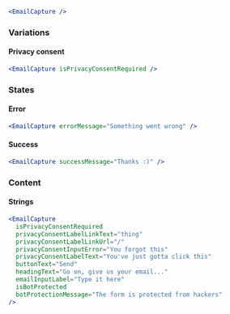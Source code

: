 ```jsx
<EmailCapture />
```
### Variations

#### Privacy consent

```jsx
<EmailCapture isPrivacyConsentRequired />
```

### States

#### Error

```jsx
<EmailCapture errorMessage="Something went wrong" />
```

#### Success

```jsx
<EmailCapture successMessage="Thanks :)" />
```

### Content

#### Strings

```jsx
<EmailCapture
  isPrivacyConsentRequired
  privacyConsentLabelLinkText="thing"
  privacyConsentLabelLinkUrl="/"
  privacyConsentInputError="You forgot this"
  privacyConsentLabelText="You've just gotta click this"
  buttonText="Send"
  headingText="Go on, give us your email..."
  emailInputLabel="Type it here"
  isBotProtected
  botProtectionMessage="The form is protected from hackers"
/>
```
